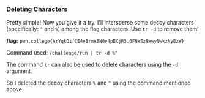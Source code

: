 ### Deleting Characters 

Pretty simple! Now you give it a try. I'll intersperse some decoy characters (specifically: `^` and `%`) among the flag characters. Use `tr -d` to remove them!

**flag:** `pwn.college{ArYqkQifCE4vBrmABN0v4pEXjR3.0FNxEzNxwyNwkzNyEzW}`

Command used: 
`/challenge/run | tr -d %^`

The command `tr` can also be used to delete characters using the `-d` argument.

So I deleted the decoy characters `%` and `^` using the command mentioned above. 